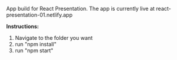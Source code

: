App build for React Presentation. The app is currently live at react-presentation-01.netlify.app

**Instructions:**

1. Navigate to the folder you want
1. run "npm install"
1. run "npm start"

